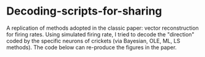 # Decoding-scripts-for-sharing
A replication of methods adopted in the classic paper: vector reconstruction for firing rates. Using simulated firing rate, I tried to decode the "direction" coded by the specific neurons of crickets (via Bayesian, OLE, ML, LS methods). The code below can re-produce the figures in the paper. 
